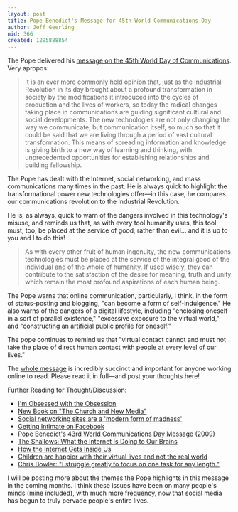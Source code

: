```yaml
---
layout: post
title: Pope Benedict's Message for 45th World Communications Day
author: Jeff Geerling
nid: 366
created: 1295888854
---
```

<p>The Pope delivered his <a href="http://www.vatican.va/holy_father/benedict_xvi/messages/communications/documents/hf_ben-xvi_mes_20110124_45th-world-communications-day_en.html">message on the 45th World Day of Communications</a>. Very apropos:</p>
<blockquote>
<p>It is an ever more commonly held opinion that, just as the Industrial Revolution in its day brought about a profound transformation in society by the modifications it introduced into the cycles of production and the lives of workers, so today the radical changes taking place in communications are guiding significant cultural and social developments. The new technologies are not only changing the way we communicate, but communication itself, so much so that it could be said that we are living through a period of vast cultural transformation. This means of spreading information and knowledge is giving birth to a new way of learning and thinking, with unprecedented opportunities for establishing relationships and building fellowship.</p>
</blockquote>
<p>The Pope has dealt with the Internet, social networking, and mass communications many times in the past. He is always quick to highlight the transformational power new technologies offer—in this case, he compares our communications revolution to the Industrial Revolution.</p>
<p>He is, as always, quick to warn of the dangers involved in this technology's misuse, and reminds us that, as with every tool humanity uses, this tool must, too, be placed at the service of good, rather than evil... and it is up to you and I to do this!</p>
<blockquote>
<p>As with every other fruit of human ingenuity, the new communications technologies must be placed at the service of the integral good of the individual and of the whole of humanity. If used wisely, they can contribute to the satisfaction of the desire for meaning, truth and unity which remain the most profound aspirations of each human being.</p>
</blockquote>
<p>The Pope warns that online communication, particularly, I think, in the form of status-posting and blogging, "can become a form of self-indulgence." He also warns of the dangers of a digital lifestyle, including "enclosing oneself in a sort of parallel existence," "excessive exposure to the virtual world," and "constructing an artificial public profile for oneself."</p>
<p>The pope continues to remind us that "virtual contact cannot and must not take the place of direct human contact with people at every level of our lives."</p>
<p>The <a href="http://www.vatican.va/holy_father/benedict_xvi/messages/communications/documents/hf_ben-xvi_mes_20110124_45th-world-communications-day_en.html">whole message</a> is incredibly succinct and important for anyone working online to read. Please read it in full—and post your thoughts here!</p>
<p>Further Reading for Thought/Discussion:</p>
<ul>
<li><a href="http://www.ncregister.com/blog/im-obsessed-with-the-obsession/">I'm Obsessed with the Obsession</a></li>
<li><a href="http://www.thinveil.net/2010/09/new-book-on-church-and-new-media.html">New Book on "The Church and New Media"</a>&nbsp;</li>
<li><a href="http://www.telegraph.co.uk/technology/twitter/8276948/Social-networking-sites-are-a-modern-form-of-madness.html">Social networking sites are a 'modern form of madness'</a></li>
<li><a href="http://www.ncregister.com/blog/getting-intimate-on-facebook/">Getting Intimate on Facebook</a></li>
<li><a href="http://www.vatican.va/holy_father/benedict_xvi/messages/communications/documents/hf_ben-xvi_mes_20090124_43rd-world-communications-day_en.html">Pope Benedict's 43rd World Communications Day Message</a>&nbsp;(2009)</li>
<li><a href="http://www.amazon.com/gp/product/0393072223?ie=UTF8&amp;tag=httpwwwmidw06-20&amp;linkCode=as2&amp;camp=1789&amp;creative=390957&amp;creativeASIN=0393072223">The Shallows: What the Internet Is Doing to Our Brains</a></li>
<li><a href="http://www.newyorker.com/arts/critics/atlarge/2011/02/14/110214crat_atlarge_gopnik?currentPage=all">How the Internet Gets Inside Us</a></li>
<li><a href="http://www.dailymail.co.uk/sciencetech/article-1354702/Children-happier-virtual-lives-real-world.html#ixzz1DU7JBBAw">Children are happier with their virtual lives and not the real world</a></li><li><a href="http://intrv.ws/post/4947359267/chris-bowler">Chris Bowler: "I struggle greatly to focus on one task for any length."</a></li>
</ul>
<p>I will be posting more about the themes the Pope highlights in this message in the coming months. I think these issues have been on many people's minds (mine included), with much more frequency, now that social media has begun to truly pervade people's entire lives.</p>
